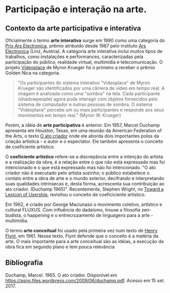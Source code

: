 # Participação e interação na arte.

## Contexto da arte participativa e interativa

Oficialmente o termo **arte interativa** surge em 1990 como uma categoria do [Prix Ars Electronica](http://archive.aec.at/), prêmio atribuído desde 1987 pelo instituto [Ars Electronica](https://www.aec.at/festival/en/) (Linz, Áustria). A categoria arte interativa inclui muitos tipos de trabalhos, como instalações e performances, caracterizadas pela participação do público, realidade virtual, multimídia e telecomunicação. O projeto [Videoplace](http://archive.aec.at/submission/1990/IA/23842/) de Myron Krueger foi o primeiro a receber o prêmio Golden Nica na categoria. 

> "Os participantes do sistema interativo "Videoplace" de Myron Krueger são identificados por uma câmera de vídeo em tempo real. A imagem é analizada como uma "sombra" na tela. Cada participante (shadowpeople) agora pode interagir com objetos fornecidos pelo sistema de computador e outras pessoas de sombra. O sistema "Videoplace" percebe um ou mais participantes e responde aos seus movimentos em tempo real." (Myron W. Krueger)

Porém, a idéia de **arte participativa** é anterior. Em 1957, Marcel Duchamp apresenta em Houston, Texas, em uma reunião da American Federation of the Arts, o texto [O ato criador](/assets/referencias/creative-act.pdf) onde ele aborda dois importantes polos da criação artística - o autor e o espectator. Ele também apresenta o conceito de coeficiente artístico.

O **coeficiente artístico** refere-se a discrepância entre a intenção do artista e a realização da obra, é a relação entre o que não está expressado mas foi intencionado e o que está expressado mas não foi intencionado. "O ato criador não é executado pelo artista sozinho; o público estabelece o contato entre a obra de arte e o mundo exterior, decifrando e interpretando suas qualidades intrínsecas e, desta forma, acrescenta sua contribuição ao ato criador. (Duchamp 1965)". Recentemente, Stephen Wright, no [Toward a Lexicon of Usership](/assets/referencias/toward-a-lexicon-of-usership.pdf), revisitou o conceito de coeficiciente artístico.

Em 1962, é criado por George Maciunaso o movimento coletivo, artístico e cultural FLUXUS. Com influência do dadaísmo, trouxe a filosofia zen-budista, o happening e o entrecruzamento de linguagens para a arte - multimídia. 

O termo **arte conceitual** foi usado pela primeira vez num texto de [Henry Flynt](/assets/referencias/essay-concept-art.pdf), em 1961. Nesse texto, Flynt defende que o conceito é a matéria da arte. O mais importante para a arte conceitual são as idéias, a execução da obra fica em segundo plano e tem pouca relevância

## Bibliografia

Duchamp, Marcel. 1965. O ato criador. Disponível em <https://asno.files.wordpress.com/2009/06/duchamp.pdf>. Acesso em 15 set. 2017.
